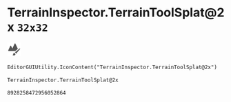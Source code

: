 # TerrainInspector.TerrainToolSplat@2x `32x32`
<img src="/img/TerrainInspector.TerrainToolSplat@2x.png" width=32 height=32>

``` CSharp
EditorGUIUtility.IconContent("TerrainInspector.TerrainToolSplat@2x")
```
```
TerrainInspector.TerrainToolSplat@2x
```
```
8928258472956052864
```
